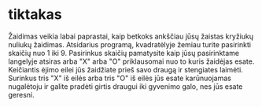 # tiktakas

Žaidimas veikia labai paprastai, kaip betkoks ankščiau jūsų žaistas kryžiukų nuliukų žaidimas.
  Atsidarius programą, kvadratėlyje žemiau turite pasirinkti skaičių nuo 1 iki 9.
  Pasirinkus skaičių pamatysite kaip jūsų pasirinktame langelyje atsiras arba "X" arba "O" priklausomai nuo to kuris žaidėjas esate.
  Keičiantis ėjimo eilei jūs žaidžiate prieš savo draugą ir stengiates laimėti.
  Surinkus tris "X" iš eilės arba tris "O" iš eilės jūs esate karūnuojamas nugalėtoju ir galite pradėti girtis draugui iki gyvenimo galo, 
  nes jūs esate geresni.
